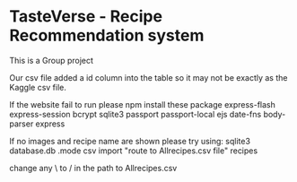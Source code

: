 # TasteVerse - Recipe Recommendation system 

This is a Group project

Our csv file added a id column into the table so it may not be exactly as the Kaggle csv file.

If the website fail to run please npm install these package
express-flash
express-session
bcrypt
sqlite3
passport
passport-local
ejs
date-fns
body-parser
express


If no images and recipe name are shown please try using:
sqlite3 database.db
.mode csv
import "route to Allrecipes.csv file" recipes

change any \ to / in the path to Allrecipes.csv
